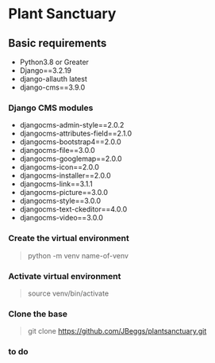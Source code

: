 # Plant Sanctuary

## Basic requirements

- Python3.8 or Greater
- Django==3.2.19
- django-allauth latest
- django-cms==3.9.0 


### Django CMS modules
* djangocms-admin-style==2.0.2
* djangocms-attributes-field==2.1.0
* djangocms-bootstrap4==2.0.0
* djangocms-file==3.0.0
* djangocms-googlemap==2.0.0
* djangocms-icon==2.0.0
* djangocms-installer==2.0.0
* djangocms-link==3.1.1
* djangocms-picture==3.0.0
* djangocms-style==3.0.0
* djangocms-text-ckeditor==4.0.0
* djangocms-video==3.0.0

### Create the virtual environment

> python -m venv name-of-venv
> 
### Activate virtual environment

> source venv/bin/activate

### Clone the base

> git clone https://github.com/JBeggs/plantsanctuary.git

### to do
